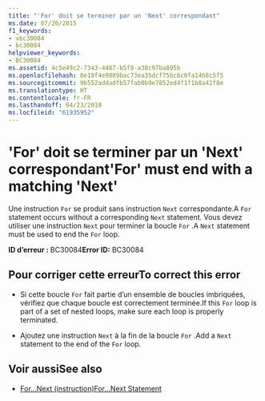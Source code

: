 ```yaml
---
title: "'For' doit se terminer par un 'Next' correspondant"
ms.date: 07/20/2015
f1_keywords:
- vbc30084
- bc30084
helpviewer_keywords:
- BC30084
ms.assetid: 4c5e49c2-7343-4487-b5f8-a38c97ba895b
ms.openlocfilehash: 8e18f4e9889bac73ea35dcf75bc6c0fa1468c5f5
ms.sourcegitcommit: 9b552addadfb57fab0b9e7852ed4f1f1b8a42f8e
ms.translationtype: HT
ms.contentlocale: fr-FR
ms.lasthandoff: 04/23/2019
ms.locfileid: "61935952"
---
```

# <a name="for-must-end-with-a-matching-next"></a><span data-ttu-id="0ede4-102">'For' doit se terminer par un 'Next' correspondant</span><span class="sxs-lookup"><span data-stu-id="0ede4-102">'For' must end with a matching 'Next'</span></span>
<span data-ttu-id="0ede4-103">Une instruction `For` se produit sans instruction `Next` correspondante.</span><span class="sxs-lookup"><span data-stu-id="0ede4-103">A `For` statement occurs without a corresponding `Next` statement.</span></span> <span data-ttu-id="0ede4-104">Vous devez utiliser une instruction `Next` pour terminer la boucle `For` .</span><span class="sxs-lookup"><span data-stu-id="0ede4-104">A `Next` statement must be used to end the `For` loop.</span></span>  
  
 <span data-ttu-id="0ede4-105">**ID d’erreur :** BC30084</span><span class="sxs-lookup"><span data-stu-id="0ede4-105">**Error ID:** BC30084</span></span>  
  
## <a name="to-correct-this-error"></a><span data-ttu-id="0ede4-106">Pour corriger cette erreur</span><span class="sxs-lookup"><span data-stu-id="0ede4-106">To correct this error</span></span>  
  
- <span data-ttu-id="0ede4-107">Si cette boucle `For` fait partie d’un ensemble de boucles imbriquées, vérifiez que chaque boucle est correctement terminée.</span><span class="sxs-lookup"><span data-stu-id="0ede4-107">If this `For` loop is part of a set of nested loops, make sure each loop is properly terminated.</span></span>  
  
- <span data-ttu-id="0ede4-108">Ajoutez une instruction `Next` à la fin de la boucle `For` .</span><span class="sxs-lookup"><span data-stu-id="0ede4-108">Add a `Next` statement to the end of the `For` loop.</span></span>  
  
## <a name="see-also"></a><span data-ttu-id="0ede4-109">Voir aussi</span><span class="sxs-lookup"><span data-stu-id="0ede4-109">See also</span></span>

- [<span data-ttu-id="0ede4-110">For...Next (instruction)</span><span class="sxs-lookup"><span data-stu-id="0ede4-110">For...Next Statement</span></span>](../../visual-basic/language-reference/statements/for-next-statement.md)

